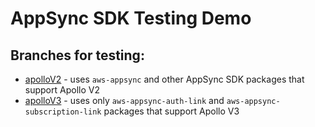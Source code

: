 # AppSync SDK Testing Demo

## Branches for testing:

- [apolloV2](https://github.com/david-mcafee/appsync-sdk-demo/tree/apolloV2) - uses `aws-appsync` and other AppSync SDK packages that support Apollo V2
- [apolloV3](https://github.com/david-mcafee/appsync-sdk-demo/tree/apolloV3) - uses only `aws-appsync-auth-link` and `aws-appsync-subscription-link` packages that support Apollo V3
